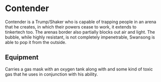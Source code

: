 # Contender
Contender is a Trump/Shaker who is capable of trapping people in an arena that he creates, in which their powers cease to work, it extends to tinkertech too. The arenas border also partially blocks out air and light. The bubble, while highly resistant, is not completely impenetrable, Swansong is able to pop it from the outside.

## Equipment
Carries a gas mask with an oxygen tank along with and some kind of toxic gas that he uses in conjunction with his ability.
